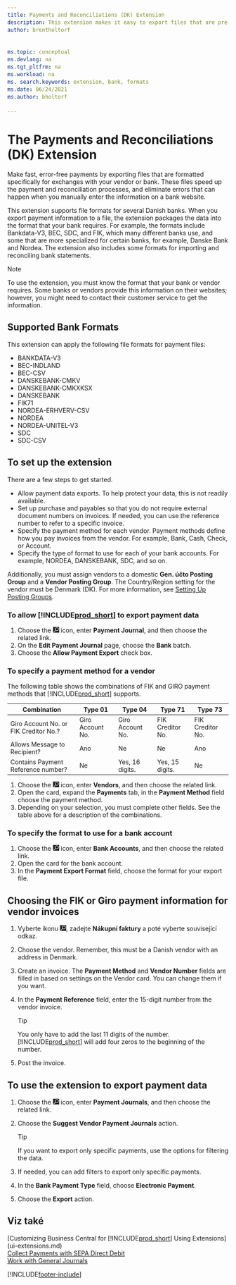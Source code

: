 ```yaml
---
title: Payments and Reconciliations (DK) Extension
description: This extension makes it easy to export files that are pre-formatted to meet bank requirements for electronic submissions.
author: brentholtorf


ms.topic: conceptual
ms.devlang: na
ms.tgt_pltfrm: na
ms.workload: na
ms. search.keywords: extension, bank, formats
ms.date: 06/24/2021
ms.author: bholtorf

---
```


# The Payments and Reconciliations (DK) Extension

Make fast, error-free payments by exporting files that are formatted specifically for exchanges with your vendor or bank. These files speed up the payment and reconciliation processes, and eliminate errors that can happen when you manually enter the information on a bank website.

This extension supports file formats for several Danish banks. When you export payment information to a file, the extension packages the data into the format that your bank requires. For example, the formats include Bankdata-V3, BEC, SDC, and FIK, which many different banks use, and some that are more specialized for certain banks, for example, Danske Bank and Nordea. The extension also includes some formats for importing and reconciling bank statements.

> [!Note]
> To use the extension, you must know the format that your bank or vendor requires. Some banks or vendors provide this information on their websites; however, you might need to contact their customer service to get the information.

## Supported Bank Formats
This extension can apply the following file formats for payment files:

* BANKDATA-V3
* BEC-INDLAND
* BEC-CSV
* DANSKEBANK-CMKV
* DANSKEBANK-CMKXKSX
* DANSKEBANK
* FIK71
* NORDEA-ERHVERV-CSV
* NORDEA
* NORDEA-UNITEL-V3
* SDC
* SDC-CSV

## To set up the extension

There are a few steps to get started.

* Allow payment data exports. To help protect your data, this is not readily available.
* Set up purchase and payables so that you do not require external document numbers on invoices. If needed, you can use the reference number to refer to a specific invoice.
* Specify the payment method for each vendor. Payment methods define how you pay invoices from the vendor. For example, Bank, Cash, Check, or Account.
* Specify the type of format to use for each of your bank accounts. For example, NORDEA, DANSKEBANK, SDC, and so on.

Additionally, you must assign vendors to a domestic **Gen. účto  Posting Group** and a **Vendor Posting Group**. The Country/Region setting for the vendor must be Denmark (DK). For more information, see [Setting Up Posting Groups](finance-posting-groups.md).

### To allow [!INCLUDE[prod_short](includes/prod_short.md)] to export payment data

1. Choose the ![Lightbulb that opens the Tell Me feature.](media/ui-search/search_small.png "Tell me what you want to do") icon, enter **Payment Journal**, and then choose the related link.
2. On the **Edit Payment Journal** page, choose the **Bank** batch.
3. Choose the **Allow Payment Export** check box.

### To specify a payment method for a vendor

The following table shows the combinations of FIK and GIRO payment methods that [!INCLUDE[prod_short](includes/prod_short.md)] supports.

| Combination | Type 01 | Type 04 | Type 71 | Type 73 |
|----|--------|---------|---------|---------|
| Giro Account No. or FIK Creditor No.? | Giro Account No. | Giro Account No. | FIK Creditor No. | FIK Creditor No. |
| Allows Message to Recipient? | Ano | Ne | Ne | Ano |
| Contains Payment Reference number? | Ne | Yes, 16 digits. | Yes, 15 digits. | Ne |

1. Choose the ![Lightbulb that opens the Tell Me feature.](media/ui-search/search_small.png "Tell me what you want to do") icon, enter **Vendors**, and then choose the related link.
2. Open the card, expand the **Payments** tab, in the **Payment Method** field choose the payment method.
3. Depending on your selection, you must complete other fields. See the table above for a description of the combinations.

### To specify the format to use for a bank account

1. Choose the ![Lightbulb that opens the Tell Me feature.](media/ui-search/search_small.png "Tell me what you want to do") icon, enter **Bank Accounts**, and then choose the related link.
2. Open the card for the bank account.
3. In the **Payment Export Format** field, choose the format for your export file.

## Choosing the FIK or Giro payment information for vendor invoices

1. Vyberte ikonu ![Žárovky, která otevře funkci Řekněte Mi](media/ui-search/search_small.png "Řekněte mi, co chcete dělat"), zadejte **Nákupní faktury** a poté vyberte související odkaz.
2. Choose the vendor. Remember, this must be a Danish vendor with an address in Denmark.
3. Create an invoice. The **Payment Method** and **Vendor Number** fields are filled in based on settings on the Vendor card. You can change them if you want.
4. In the **Payment Reference** field, enter the 15-digit number from the vendor invoice.

   > [!Tip]
   > You only have to add the last 11 digits of the number. [!INCLUDE[prod_short](includes/prod_short.md)] will add four zeros to the beginning of the number.

5. Post the invoice.

## To use the extension to export payment data

1. Choose the ![Lightbulb that opens the Tell Me feature.](media/ui-search/search_small.png "Tell me what you want to do") icon, enter **Payment Journals**, and then choose the related link.
2. Choose the **Suggest Vendor Payment Journals** action.

   > [!Tip]
   > If you want to export only specific payments, use the options for filtering the data.

3. If needed, you can add filters to export only specific payments.
4. In the **Bank Payment Type** field, choose **Electronic Payment**.
5. Choose the **Export** action.

## Viz také

[Customizing Business Central for [!INCLUDE[prod_short](includes/prod_short.md)] Using Extensions](ui-extensions.md)  
[Collect Payments with SEPA Direct Debit](finance-collect-payments-with-sepa-direct-debit.md)  
[Work with General Journals](ui-work-general-journals.md)


[!INCLUDE[footer-include](includes/footer-banner.md)]
